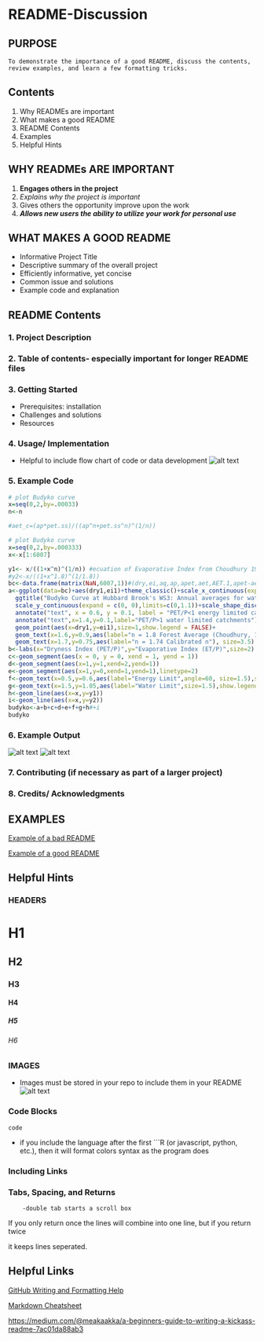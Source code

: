 # README-Discussion

## PURPOSE
    To demonstrate the importance of a good README, discuss the contents, review examples, and learn a few formatting tricks.
## Contents
1. Why READMEs are important
2. What makes a good README
3. README Contents
4. Examples
5. Helpful Hints

## WHY READMEs ARE IMPORTANT
1. **Engages others in the project**
2. *Explains why the project is important*
3. Gives others the opportunity improve upon the work
4. **_Allows new users the ability to utilize your work for personal use_**

## WHAT MAKES A GOOD README
- Informative Project Title
- Descriptive summary of the overall project
- Efficiently informative, yet concise
- Common issue and solutions
- Example code and explanation 

## README Contents
### 1. Project Description

### 2. Table of contents- especially important for longer README files 

### 3. Getting Started 
- Prerequisites: installation
- Challenges and solutions
- Resources

### 4. Usage/ Implementation
  - Helpful to include flow chart of code or data development
![alt text](https://github.com/caseybn/README-Discussion/blob/master/Picture3.png)

### 5. Example Code
```R
# plot Budyko curve
x=seq(0,2,by=.00033)
n<-n

#aet_c=(ap*pet.ss)/((ap^n+pet.ss^n)^(1/n))

# plot Budyko curve
x=seq(0,2,by=.000333)
x<-x[1:6007]

y1<- x/((1+x^n)^(1/n)) #ecuation of Evaporative Index from Choudhury 1999. 
#y2<-x/((1+x^1.8)^(1/1.8))
bc<-data.frame(matrix(NaN,6007,1))#(dry,ei,aq,ap,apet,aet,AET.1,apet-aet)
a<-ggplot(data=bc)+aes(dry1,ei1)+theme_classic()+scale_x_continuous(expand = c(0,0),limits = c(0,2))+
  ggtitle("Budyko Curve at Hubbard Brook's WS3: Annual averages for water years 1959-2014")+
  scale_y_continuous(expand = c(0, 0),limits=c(0,1.1))+scale_shape_discrete(solid=F)+
  annotate("text", x = 0.6, y = 0.1, label = "PET/P<1 energy limited catchments")+
  annotate("text",x=1.4,y=0.1,label="PET/P>1 water limited catchments")+
  geom_point(aes(x=dry1,y=ei1),size=1,show.legend = FALSE)+
  geom_text(x=1.6,y=0.9,aes(label="n = 1.8 Forest Average (Choudhury, 1999)"), size=3.5)+
  geom_text(x=1.7,y=0.75,aes(label="n = 1.74 Calibrated n"), size=3.5)
b<-labs(x="Dryness Index (PET/P)",y="Evaporative Index (ET/P)",size=2)
c<-geom_segment(aes(x = 0, y = 0, xend = 1, yend = 1))
d<-geom_segment(aes(x=1,y=1,xend=2,yend=1))
e<-geom_segment(aes(x=1,y=0,xend=1,yend=1),linetype=2)
f<-geom_text(x=0.5,y=0.6,aes(label="Energy Limit",angle=60, size=1.5),show.legend = FALSE) #Water limit label
g<-geom_text(x=1.5,y=1.05,aes(label="Water Limit",size=1.5),show.legend = FALSE) #Energy Limit label
h<-geom_line(aes(x=x,y=y1))
i<-geom_line(aes(x=x,y=y2))
budyko<-a+b+c+d+e+f+g+h#+i
budyko
```

### 6. Example Output

![alt text](https://github.com/caseybn/README-Discussion/blob/master/Picture1.png)
![alt text](https://github.com/caseybn/README-Discussion/blob/master/Picture2.png)

### 7. Contributing (if necessary as part of a larger project)

### 8. Credits/ Acknowledgments 

## EXAMPLES
[Example of a bad README](https://github.com/sinwar/flaskr)

[Example of a good README](https://github.com/sindresorhus/pageres)

## Helpful Hints
### HEADERS
# H1
## H2
### H3
#### H4
##### H5
###### H6
### IMAGES
- Images must be stored in your repo to include them in your README
![alt text](https://github.com/caseybn/README-Discussion/blob/master/G%26G.jpg)
### Code Blocks
``` code ```
- if you include the language after the first ```R (or javascript, python, etc.), then it will format colors syntax as the program does
### Including Links
### Tabs, Spacing, and Returns
        -double tab starts a scroll box
If you only return once 
the lines will combine into one line, but if you return twice 

it keeps lines seperated.

## Helpful Links
[GitHub Writing and Formatting Help](https://help.github.com/articles/basic-writing-and-formatting-syntax/)

[Markdown Cheatsheet](https://github.com/adam-p/markdown-here/wiki/Markdown-Cheatsheet)

https://medium.com/@meakaakka/a-beginners-guide-to-writing-a-kickass-readme-7ac01da88ab3

